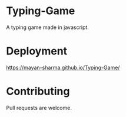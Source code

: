 # Typing-Game
A typing game made in javascript.

# Deployment
https://mayan-sharma.github.io/Typing-Game/

# Contributing
Pull requests are welcome.
